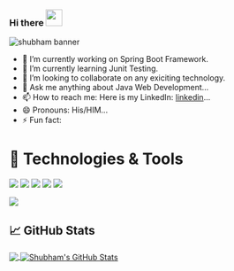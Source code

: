 ### Hi there <img src="https://raw.githubusercontent.com/MartinHeinz/MartinHeinz/master/wave.gif" width="30px">

![shubham banner](https://user-images.githubusercontent.com/109694221/180489687-8c2813fe-a0b9-4090-b836-b55c6a72e8d0.png)

- 🔭 I’m currently working on Spring Boot Framework.
- 🌱 I’m currently learning Junit Testing.
- 👯 I’m looking to collaborate on any exiciting technology.
- 💬 Ask me anything about Java Web Development...
- 📫 How to reach me: Here is my LinkedIn: [linkedin](https://www.linkedin.com/in/shubhamkumaroffice/)...
- 😄 Pronouns: His/HIM...
- ⚡ Fun fact: 

# 🔧 Technologies & Tools
![](https://img.shields.io/badge/Code-Java-informational?style=flat&logo=java&logoColor=white&color=2bbc8a)
![](https://img.shields.io/badge/Editor-IntelliJ_IDEA-informational?style=flat&logo=intellij-idea&logoColor=white&color=2bbc8a)
![](https://img.shields.io/badge/Code-MySQL-informational?style=flat&logo=mysql&logoColor=white&color=2bbc8a)
![](https://img.shields.io/badge/Tools-Docker-informational?style=flat&logo=docker&logoColor=white&color=2bbc8a)
![](https://img.shields.io/badge/OS-Linux-informational?style=flat&logo=linux&logoColor=white&color=2bbc8a)

![](https://komarev.com/ghpvc/?username=shubhamgitzone&label=PROFILE+VIEWS)

## &#x1f4c8; GitHub Stats
 <a href="https://github.com/shubhamgitzone/shubhamgitzone">
  <img align="center" src="https://github-readme-stats.vercel.app/api/top-langs/?username=shubhamgitzone&hide=nothing,html&title_color=ffffff&text_color=c9cacc&icon_color=2bbc8a&bg_color=1d1f21" />
</a>
<a href="https://github.com/shubhamgitzone/shubhamgitzone">
  <img align="center" src="https://github-readme-stats.vercel.app/api?username=shubhamgitzone&show_icons=true&line_height=27&count_private=true&title_color=ffffff&text_color=c9cacc&icon_color=2bbc8a&bg_color=1d1f21" alt="Shubham's GitHub Stats" />
</a>
